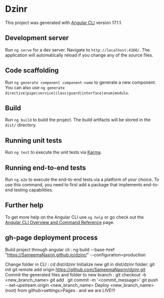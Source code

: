 # Dzinr

This project was generated with [Angular CLI](https://github.com/angular/angular-cli) version 17.1.1.

## Development server

Run `ng serve` for a dev server. Navigate to `http://localhost:4200/`. The application will automatically reload if you change any of the source files.

## Code scaffolding

Run `ng generate component component-name` to generate a new component. You can also use `ng generate directive|pipe|service|class|guard|interface|enum|module`.

## Build

Run `ng build` to build the project. The build artifacts will be stored in the `dist/` directory.

## Running unit tests

Run `ng test` to execute the unit tests via [Karma](https://karma-runner.github.io).

## Running end-to-end tests

Run `ng e2e` to execute the end-to-end tests via a platform of your choice. To use this command, you need to first add a package that implements end-to-end testing capabilities.

## Further help

To get more help on the Angular CLI use `ng help` or go check out the [Angular CLI Overview and Command Reference](https://angular.io/cli) page.


## gh-page deployment process
Build project through angular cli : ng build --base-href "https://SameemaNasrin.github.io/dzinr/" --configuration=production


Change folder in CLI : cd dist/dzinr
Initialize new git in dist/dzinr folder: git init
                                         git remote add origin https://github.com/SameemaNasrin/dzinr.git
Commit the generated files and folder to new branch : git checkout -b <new_branch_name>
                                                      git add .
                                                      git commit -m '<commit_message>'
                                                      git push --set-upstream origin <new_branch_name>
Deploy <new_branch_name> (root) from github>settings>Pages : and we are LIVE!!!
                                              


                                         

